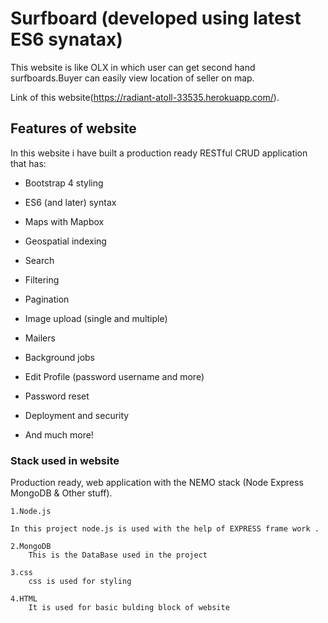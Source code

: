 # Surfboard (developed using latest ES6 synatax)

This website is like OLX in which user can get second hand surfboards.Buyer can easily view location of seller on map.


Link of this website(https://radiant-atoll-33535.herokuapp.com/).

## Features of website


In this website i have built a production ready RESTful CRUD application that has:

- Bootstrap 4 styling

- ES6 (and later) syntax

- Maps with Mapbox

- Geospatial indexing

- Search

- Filtering

- Pagination

- Image upload (single and multiple)

- Mailers 

- Background jobs

- Edit Profile (password username and more)

- Password reset

- Deployment and security

- And much more!


### Stack used in website

Production ready, web application with the NEMO stack (Node Express MongoDB & Other stuff).


	1.Node.js 

	In this project node.js is used with the help of EXPRESS frame work .

	2.MongoDB  
		This is the DataBase used in the project

	3.css
		css is used for styling

	4.HTML
		It is used for basic bulding block of website	
